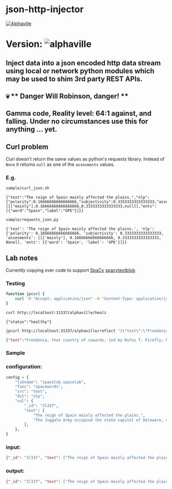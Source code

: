# json-http-injector

[![Alphaville](https://github.com/CodeAKrome/json-http-injector/actions/workflows/main.yml/badge.svg)](https://github.com/CodeAKrome/json-http-injector/actions/workflows/main.yml)

# Version: ![alphaville](https://user-images.githubusercontent.com/44734955/227808001-3c82808d-3909-488a-bb6f-385c8c19edb8.png)
## Inject data into a json encoded http data stream using local or network python modules which may be used to shim 3rd party REST APIs.

## :skull: ** Danger Will Robinson, danger! **

## Gamma code, Reality level: 64:1 against, and falling. Under no circumstances use this for anything ... yet.

## Curl problem
Curl doesn't return the same values as python's requests library. Instead of `None` it returns `null` as one of the `assesments` values.

### E.g.

```sh
sample/curl_json.sh
```

```text
{"text":"The reign of Spain mainly affected the plains.","nlp":{"polarity":0.16666666666666666,"subjectivity":0.3333333333333333,"assesments":[[["mainly"],0.16666666666666666,0.3333333333333333,null]],"ents":[{"word":"Spain","label":"GPE"}]}}
```

```sh
sample/requests_json.py
```

```text
{'text': 'The reign of Spain mainly affected the plains.', 'nlp': {'polarity': 0.16666666666666666, 'subjectivity': 0.3333333333333333, 'assesments': [[['mainly'], 0.16666666666666666, 0.3333333333333333, None]], 'ents': [{'word': 'Spain', 'label': 'GPE'}]}}
```


## Lab notes

Currently copying over code to support [SpaCy](https://spacy.io/) [spacytextblob](https://spacy.io/universe/project/spacy-textblob)

### Testing

```zsh
function jpcurl {
    curl -H "Accept: application/json" -H "Content-Type: application/json" -X POST -d $2 $1
}
```

```sh
curl http://localhost:31337/alphaville/healz
```

```text
{"status":"healthy"}
```

```sh
jpcurl http://localhost:31337/alphaville/reflect "{\"text\":\"Freedonia, that country of cowards, led by Rufus T. Firefly, has committed a dastardly deed by cravenly surendering to the Librarian's Assc. of Communicado.\"}"
```

```json
{"text":"Freedonia, that country of cowards, led by Rufus T. Firefly, has committed a dastardly deed by cravenly surendering to the Librarian's Assc. of Communicado.","nlp":{"polarity":0.0,"subjectivity":0.0,"assesments":[],"ents":[{"word":"Freedonia","label":"GPE"},{"word":"Rufus T. Firefly","label":"PERSON"},{"word":"Communicado","label":"ORG"}]}}
```


###  Sample

### configuration:

```python
config = {
    "libname": "spacelab.spacelab",
    "func": "spacewords",
    "src": "text",
    "dst": "nlp",
    "val": {
        "_id": "3l337",
        "text": [
            "The reign of Spain mainly affected the plains.",
            "The Juggalo Army occupied the state capital of Deleware, demanding twinkies.",
        ],
    },
}
```

### input:

```json
{"_id": "3l337", "text": ["The reign of Spain mainly affected the plains.", "The Juggalo Army occupied the state capital of Deleware, demanding twinkies."]}
```

### output:

```json
{"_id": "3l337", "text": ["The reign of Spain mainly affected the plains.", "The Juggalo Army occupied the state capital of Deleware, demanding twinkies."], "nlp": [{"polarity": 0.16666666666666666, "subjectivity": 0.3333333333333333, "assesments": [[["mainly"], 0.16666666666666666, 0.3333333333333333, null]], "ents": [{"word": "Spain", "label": "GPE"}]}, {"polarity": 0.0, "subjectivity": 0.0, "assesments": [], "ents": [{"word": "The Juggalo Army", "label": "ORG"}, {"word": "Deleware", "label": "PRODUCT"}]}]}
```

